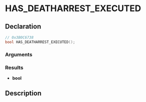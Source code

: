 # HAS_DEATHARREST_EXECUTED

## Declaration
```cpp
// 0x3B0C6738
bool HAS_DEATHARREST_EXECUTED();
```

### Arguments

### Results
- **bool**

## Description
